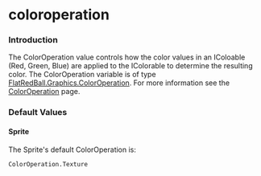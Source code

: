 # coloroperation

### Introduction

The ColorOperation value controls how the color values in an IColoable (Red, Green, Blue) are applied to the IColorable to determine the resulting color. The ColorOperation variable is of type [FlatRedBall.Graphics.ColorOperation](../../../../../frb/docs/index.php). For more information see the [ColorOperation](../../../../../frb/docs/index.php) page.

### Default Values

#### Sprite

The Sprite's default ColorOperation is:

```
ColorOperation.Texture
```

&#x20;
